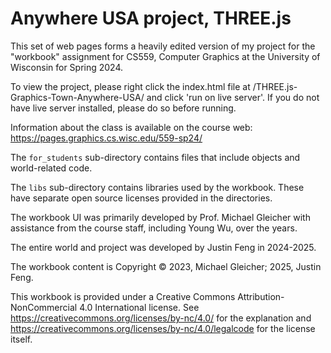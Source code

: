 # Anywhere USA project, THREE.js

This set of web pages forms a heavily edited version of my project for the "workbook" assignment for 
CS559, Computer Graphics at the University of Wisconsin for Spring 2024.

To view the project, please right click the index.html file at /THREE.js-Graphics-Town-Anywhere-USA/ and click 'run on live server'. If you do not have live server installed, please do so before running.

Information about the class is available on the course web:
https://pages.graphics.cs.wisc.edu/559-sp24/

The `for_students` sub-directory contains files that include objects and world-related code.

The `libs` sub-directory contains libraries used by the workbook. These
have separate open source licenses provided in the directories. 

The workbook UI was primarily developed by Prof. Michael Gleicher with
assistance from the course staff, including Young Wu, over the years.

The entire world and project was developed by Justin Feng in 2024-2025. 

The workbook content is Copyright &copy; 2023, Michael Gleicher; 2025, Justin Feng.

This workbook is provided under a Creative Commons Attribution-NonCommercial 4.0 International license. See https://creativecommons.org/licenses/by-nc/4.0/ for the explanation and https://creativecommons.org/licenses/by-nc/4.0/legalcode for the license itself.
